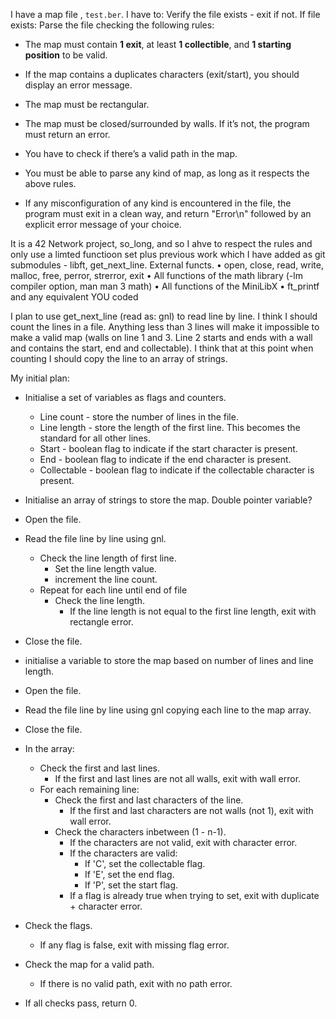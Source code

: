 I have a map file , `test.ber`.
I have to:
Verify the file exists - exit if not.
If file exists:
Parse the file checking the following rules:
- The map must contain **1 exit**, at least **1 collectible**, and **1 starting position** to
be valid.

- If the map contains a duplicates characters (exit/start), you should
display an error message.

- The map must be rectangular.
- The map must be closed/surrounded by walls. If it’s not, the program must return
an error.
- You have to check if there’s a valid path in the map.
- You must be able to parse any kind of map, as long as it respects the above rules.
- If any misconfiguration of any kind is encountered in the file, the program must
exit in a clean way, and return "Error\n" followed by an explicit error message of
your choice.

It is a 42  Network project, so_long, and so I ahve to respect the rules and only use a limted functioon set plus previous work which I have added as git submodules - libft, get_next_line.
External functs.
• open, close, read, write, malloc, free, perror, strerror, exit
• All functions of the math library (-lm compiler option, man man 3 math)
• All functions of the MiniLibX
• ft_printf and any equivalent YOU coded

I plan to use get_next_line (read as: gnl) to read line by line. I think I should count the lines in a file. Anything less than 3 lines will make it impossible to make a valid map (walls on line 1 and 3. Line 2 starts and ends with a wall and contains the start, end and collectable). I think that at this point when counting I should copy the line to an array of strings.

My initial plan:
* Initialise a set of variables as flags and counters.
	* Line count - store the number of lines in the file.
	* Line length - store the length of the first line. This becomes the standard for all other lines.
	* Start - boolean flag to indicate if the start character is present.
	* End - boolean flag to indicate if the end character is present.
	* Collectable - boolean flag to indicate if the collectable character is present.

* Initialise an array of strings to store the map. Double pointer variable?

* Open the file.
* Read the file line by line using gnl.
	* Check the line length of first line.
		* Set the line length value.
		* increment the line count.
	* Repeat for each line until end of file
		* Check the line length.
			* If the line length is not equal to the first line length, exit with rectangle error.
* Close the file.

* initialise a variable to store the map based on number of lines and line length.
* Open the file.
* Read the file line by line using gnl copying each line to the map array.
* Close the file.
* In the array:
	* Check the first and last lines.
		* If the first and last lines are not all walls, exit with wall error.
	*	For each remaining line:
		* Check the first and last characters of the line.
			* If the first and last characters are not walls (not 1), exit with wall error.
		* Check the characters inbetween (1 - n-1).
			* If the characters are not valid, exit with character error.
			* If the characters are valid:
				* If 'C', set the collectable flag.
				* If 'E', set the end flag.
				* If 'P', set the start flag.
			* If a flag is already true when trying to set, exit with duplicate + character error.
* Check the flags.
	* If any flag is false, exit with missing flag error.
* Check the map for a valid path.
	* If there is no valid path, exit with no path error.
* If all checks pass, return 0.

